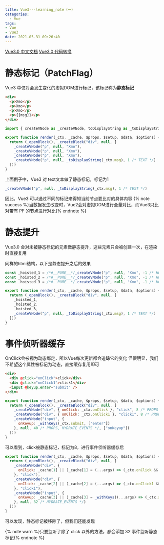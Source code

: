 ```yaml
---
title: Vue3---learning_note（一）
categories:
  - Vue
tags:
- Vue
- Vue3
date: 2021-05-31 09:26:40
---
```


[Vue3.0 中文文档](https://v3.cn.vuejs.org/guide/introduction.html)
[Vue3.0 代码转换](https://vue-next-template-explorer.netlify.app/#%7B%22src%22%3A%22%3Cdiv%3E%5Cr%5Cn%20%20%3Cdiv%20%40click%3D%5C%22onClick%5C%22%3Eclick%3C%2Fdiv%3E%5Cr%5Cn%20%20%3Cdiv%20%40click%3D%5C%22onClick1%5C%22%3Eclick1%3C%2Fdiv%3E%5Cr%5Cn%20%20%3Cinput%20%40keyup.enter%3D%5C%22submit%5C%22%20%2F%3E%5Cr%5Cn%3C%2Fdiv%3E%22%2C%22options%22%3A%7B%22mode%22%3A%22module%22%2C%22filename%22%3A%22Foo.vue%22%2C%22prefixIdentifiers%22%3Afalse%2C%22hoistStatic%22%3Atrue%2C%22cacheHandlers%22%3Afalse%2C%22scopeId%22%3Anull%2C%22inline%22%3Afalse%2C%22ssrCssVars%22%3A%22%7B%20color%20%7D%22%2C%22compatConfig%22%3A%7B%22MODE%22%3A3%7D%2C%22whitespace%22%3A%22condense%22%2C%22bindingMetadata%22%3A%7B%22TestComponent%22%3A%22setup%22%2C%22foo%22%3A%22setup%22%2C%22bar%22%3A%22props%22%7D%2C%22optimizeImports%22%3Afalse%7D%7D)

# 静态标记（PatchFlag）
Vue3 中仅对会发生变化的虚拟DOM进行标记，该标记称为**静态标记**
```html
<div>
  <p>Xmo</p>
  <p>Xmo</p>
  <p>Xmo</p>
  <p>{{msg}}</p>
</div>
```
```js
import { createVNode as _createVNode, toDisplayString as _toDisplayString, openBlock as _openBlock, createBlock as _createBlock } from "vue"

export function render(_ctx, _cache, $props, $setup, $data, $options) {
  return (_openBlock(), _createBlock("div", null, [
    _createVNode("p", null, "Xmo"),
    _createVNode("p", null, "Xmo"),
    _createVNode("p", null, "Xmo"),
    _createVNode("p", null, _toDisplayString(_ctx.msg), 1 /* TEXT */)
  ]))
}
```

上面例子中，Vue3 对 text文本做了静态标记，标记为1
```js
_createVNode("p", null, _toDisplayString(_ctx.msg), 1 /* TEXT */)
```

因此，Vue3 可以通过不同的标记来得知当前节点要比对的具体内容
{% note success %}当数据发生改变时，Vue2会对虚拟DOM进行全量对比，而Vue3只比对带有 PF 的节点进行对比{% endnote %}

# 静态提升
Vue3.0 会对未被静态标记的元素做静态提升，这些元素只会被创建一次，在渲染时直接复用

同样的html结构，以下是静态提升之后的效果
```js
const _hoisted_1 = /*#__PURE__*/_createVNode("p", null, "Xmo", -1 /* HOISTED */)
const _hoisted_2 = /*#__PURE__*/_createVNode("p", null, "Xmo", -1 /* HOISTED */)
const _hoisted_3 = /*#__PURE__*/_createVNode("p", null, "Xmo", -1 /* HOISTED */)

export function render(_ctx, _cache, $props, $setup, $data, $options) {
  return (_openBlock(), _createBlock("div", null, [
    _hoisted_1,
    _hoisted_2,
    _hoisted_3,
    _createVNode("p", null, _toDisplayString(_ctx.msg), 1 /* TEXT */)
  ]))
}
```
# 事件侦听器缓存
OnClick会被视为动态绑定，所以Vue每次更新都会追踪它的变化
但很明显，我们不希望这个属性被标记为动态，直接缓存复用即可

```html
<div>
  <div @click="onClick">click</div>
  <div @click="onClick1">click1</div>
  <input @keyup.enter="submit" />
</div>
```
```js
export function render(_ctx, _cache, $props, $setup, $data, $options) {
  return (_openBlock(), _createBlock("div", null, [
    _createVNode("div", { onClick: _ctx.onClick }, "click", 8 /* PROPS */, ["onClick"]),
    _createVNode("div", { onClick: _ctx.onClick1 }, "click1", 8 /* PROPS */, ["onClick"]),
    _createVNode("input", {
      onKeyup: _withKeys(_ctx.submit, ["enter"])
    }, null, 40 /* PROPS, HYDRATE_EVENTS */, ["onKeyup"])
  ]))
}
```
可以看到，click被静态标记，标记为8，进行事件侦听器缓存后
```js
export function render(_ctx, _cache, $props, $setup, $data, $options) {
  return (_openBlock(), _createBlock("div", null, [
    _createVNode("div", {
      onClick: _cache[1] || (_cache[1] = (...args) => (_ctx.onClick && _ctx.onClick(...args)))
    }, "click"),
    _createVNode("div", {
      onClick: _cache[2] || (_cache[2] = (...args) => (_ctx.onClick1 && _ctx.onClick1(...args)))
    }, "click1"),
    _createVNode("input", {
      onKeyup: _cache[3] || (_cache[3] = _withKeys((...args) => (_ctx.submit && _ctx.submit(...args)), ["enter"]))
    }, null, 32 /* HYDRATE_EVENTS */)
  ]))
}
```
可以发现，静态标记被移除了，但我们还能发现

{% note warn %}只要监听了除了 click 以外的方法，都会添加 32 事件监听静态标记{% endnote %}
